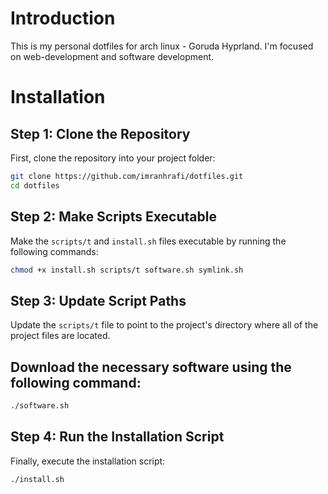 # Introduction

This is my personal dotfiles for arch linux - Goruda Hyprland.
I'm focused on web-development and software development.

# Installation

## Step 1: Clone the Repository

First, clone the repository into your project folder:

```bash
git clone https://github.com/imranhrafi/dotfiles.git
cd dotfiles
```

## Step 2: Make Scripts Executable

Make the `scripts/t` and `install.sh` files executable by running the following commands:

```bash
chmod +x install.sh scripts/t software.sh symlink.sh
```

## Step 3: Update Script Paths

Update the `scripts/t` file to point to the project's directory where all of the project files are located.

## Download the necessary software using the following command:

```bash
./software.sh
```

## Step 4: Run the Installation Script

Finally, execute the installation script:

```bash
./install.sh
```
